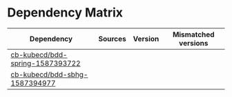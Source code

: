 # Dependency Matrix

Dependency | Sources | Version | Mismatched versions
---------- | ------- | ------- | -------------------
[cb-kubecd/bdd-spring-1587393722](https://github.com/cb-kubecd/bdd-spring-1587393722.git) |  | []() | 
[cb-kubecd/bdd-sbhg-1587394977](https://github.com/cb-kubecd/bdd-sbhg-1587394977.git) |  | []() | 
